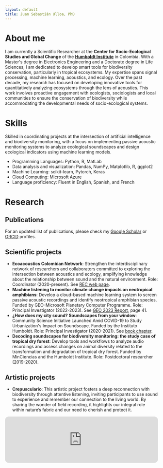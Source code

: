```yaml
---
layout: default
title: Juan Sebastián Ulloa, PhD
---
```


# About me
I am currently a Scientific Researcher at the **Center for Socio-Ecological Studies and Global Change** of the **[Humboldt Institute](https://www.humboldt.org.co/)** in Colombia. With a Master's degree in Electronics Engineering and a Doctorate degree in Life Sciences, I am dedicated to develop smart tools for biodiversity conservation, particularly in tropical ecosystems. My expertise spans signal processing, machine learning, acoustics, and ecology. Over the past decade, my research has focused on developing innovative tools for quantitatively analyzing ecosystems through the lens of acoustics. This work involves proactive engagement with ecologists, sociologists and local communities to ensure the conservation of biodiversity while accommodating the developmental needs of socio-ecological systems.

# Skills
Skilled in coordinating projects at the intersection of artificial intelligence and biodiversity monitoring, with a focus on implementing passive acoustic monitoring systems to analyze ecological soundscapes and design ecological indicators using machine learning models.
* Programming Languages: Python, R, MatLab
* Data analysis and visualization: Pandas, NumPy, Matplotlib, R, ggplot2
* Machine Learning: scikit-learn, Pytorch, Keras
* Cloud Computing: Microsoft Azure
* Language proficiency: Fluent in English, Spanish, and French

# Research
## Publications
For an updated list of publications, please check my [Google Scholar](https://scholar.google.com/citations?user=xdHmzxcAAAAJ&hl=en&oi=ao) or [ORCID](https://orcid.org/0000-0001-5666-6942) profiles.

## Scientific projects
* **Ecoacoustics Colombian Network**: Strengthen the interdisciplinary network of researchers and collaborators committed to exploring the intersection between acoustics and ecology, amplifying knowledge about the relationship between sound and the natural environment. Role: Coordinator (2020-present). See [REC web page](https://redecoacustica.org/).
* **Machine listening to monitor climate change impacts on neotropical amphibians**: Develop a cloud-based machine learning system to screen passive acoustic recordings and identify neotropical amphibian species. Funded by GEO-Microsoft Planetary Computer Programme. Role: Principal Investigator  (2022-2023). See [GEO 2023 Report](https://earthobservations.org/storage/app/media/documents/Events/GEO-Week-2023/GEO%202023%20Highlights%20Report.pdf), page 41.
* **¿How does my city sound? Soundscapes from your window**: Community Science Initiative Launched Amid COVID-19 to Study Urbanization's Impact on Soundscape. Funded by the Instituto Humboldt. Role: Principal Investigator (2020-2021). See [book chapter](https://proyectos.humboldt.org.co/biodivercitiesby2030/pdf/exp-the-sounds-of-the-city.pdf).
* **Decoding soundscapes for biodiversity monitoring: the study case of tropical dry forest**: Develop tools and workflows to analyze audio recordings and assess changes on animal diversity related to the transformation and degradation of tropical dry forest. Funded by MinCiencias and the Humboldt Institute. Role: Postdoctoral researcher (2019-2020).


## Artistic projects
* **Crepusculario**: This artistic project fosters a deep reconnection with biodiversity through attentive listening, inviting participants to use sound to experience and remember our connection to the living world. By sharing the wonder of field recording, it highlights our integral role within nature’s fabric and our need to cherish and protect it. 
<iframe style="border-radius:12px" src="https://open.spotify.com/embed/show/6if6tzlPSLMkmmCLkAwJXH?utm_source=generator" width="100%" height="152" frameBorder="0" allowfullscreen="" allow="autoplay; clipboard-write; encrypted-media; fullscreen; picture-in-picture" loading="lazy"></iframe>